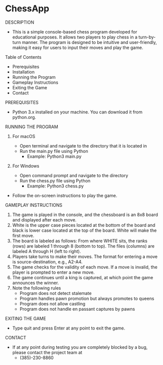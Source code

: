# ChessApp
DESCRIPTION
* This is a simple console-based chess program developed for educational purposes. It allows two players to play chess in a turn-by-turn manner. The program is designed to be intuitive and user-friendly, making it easy for users to input their moves and play the game.

Table of Contents
* Prerequisites
* Installation
* Running the Program
* Gameplay Instructions
* Exiting the Game
* Contact

PREREQUISITES
* Python 3.x installed on your machine. You can download it from python.org.

RUNNING THE PROGRAM
1) For macOS
    * Open terminal and navigate to the directory that it is located in
    * Run the main.py file using Python
        * Example: Python3 main.py

2) For Windows
    * Open command prompt and navigate to the directory
    * Run the chess.py file using Python
        * Example: Python3 chess.py

* Follow the on-screen instructions to play the game.

GAMEPLAY INSTRUCTIONS
1) The game is played in the console, and the chessboard is an 8x8 board and displayed after each move.
2) White is the upper case pieces located at the bottom of the board and black is lower case located at the top of the board. White will make the first move.
3) The board is labeled as follows: From where WHITE sits, the ranks (rows) are
labeled 1 through 8 (bottom to top). The files (columns) are labeled A through H
(left to right).
4) Players take turns to make their moves. The format for entering a move is source-destination, e.g., A2-A4.
5) The game checks for the validity of each move. If a move is invalid, the player is prompted to enter a new move.
6) The game continues until a king is captured, at which point the game announces the winner.
7) Note the following rules
    * Program does not detect stalemate
    * Program handles pawn promotion but always promotes to queens
    * Program does not allow castling
    * Program does not handle en passant captures by pawns

EXITING THE GAME
* Type quit and press Enter at any point to exit the game.

CONTACT
* If at any point during testing you are completely blocked by a bug, please contact the project team at 
    * (385)-230-8860 
    